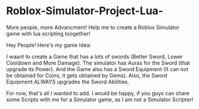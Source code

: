 # Roblox-Simulator-Project-Lua-
More people, more Advancment! Help me to create a Roblox Simulator game with lua scripting toogether!

Hey People! Here's my game Idea:

I waant to create a Game that has a lots of swords (Better Sword, Lower Cooldown and More Damage). The simulator has Auras for the Sword (that upgrade its Power). And the Game also has a Sword Equipment (It can not be obtained for Coins, it gets obtained by Gems).
Also, the Sword Equipment ALWAYS upgrades the Sword Abilities.

For now, that's all I wanted to add. I would be happy, if you guys can share some Scripts with me for a Simulator game, as I am not a Simulator Scripter!
